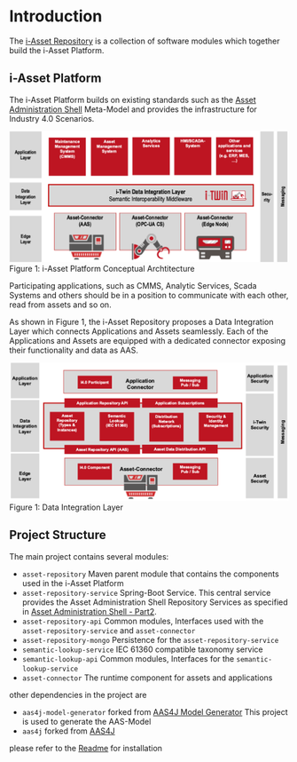 # Introduction

The [i-Asset Repository](https://github.com/i-Asset/asset-repository/) is a collection of software modules which together build the i-Asset Platform. 

## i-Asset Platform

The i-Asset Platform builds on existing standards such as the [Asset Administration Shell](https://www.plattform-i40.de/PI40/Redaktion/DE/Downloads/Publikation/Details_of_the_Asset_Administration_Shell_Part1_V3.html) Meta-Model and provides the infrastructure for Industry 4.0 Scenarios.

![img](../images/i-Asset-Platform.png "i-Asset Platform Conceptual Architecture")
Figure 1: i-Asset Platform Conceptual Archtitecture


Participating applications, such as CMMS, Analytic Services, Scada Systems and others should be in a position to communicate with each other, read from assets and so on. 

As shown in Figure 1, the i-Asset Repository proposes a Data Integration Layer which connects Applications and Assets seamlessly. Each of the Applications and Assets are equipped with a dedicated connector exposing their functionality and data as AAS.



![img](../images/DataIntegrationLayer.png "i-Asset Platform Data Integration Layer")
Figure 1: Data Integration Layer



## Project Structure

The main project contains several modules:

- `asset-repository` Maven parent module that contains the components used in the i-Asset Platform
- `asset-repository-service` Spring-Boot Service. This central service provides the Asset Administration Shell Repository Services as specified in [Asset Administration Shell - Part2](https://www.plattform-i40.de/IP/Redaktion/DE/Downloads/Publikation/Details_of_the_Asset_Administration_Shell_Part_2_V1.html).
- `asset-repository-api` Common modules, Interfaces used with the `asset-repository-service` and `asset-connector`
- `asset-repository-mongo` Persistence for the `asset-repository-service`
- `semantic-lookup-service` IEC 61360 compatible taxonomy service
- `semantic-lookup-api` Common modules, Interfaces for the `semantic-lookup-service`
- `asset-connector` The runtime component for assets and applications 

other dependencies in the project are

- `aas4j-model-generator` forked from [AAS4J Model Generator](https://github.com/eclipse-aas4j/aas4j-model-generator) This project is used to generate the AAS-Model
- `aas4j` forked from [AAS4J](https://github.com/eclipse-aas4j/aas4j)

please refer to the [Readme](../README.md) for installation